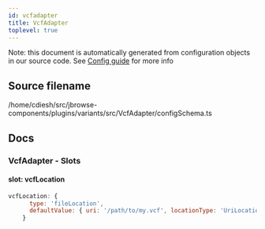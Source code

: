 ```yaml
---
id: vcfadapter
title: VcfAdapter
toplevel: true
---
```


Note: this document is automatically generated from configuration objects in our
source code. See [Config guide](/docs/config_guide) for more info

## Source filename

/home/cdiesh/src/jbrowse-components/plugins/variants/src/VcfAdapter/configSchema.ts

## Docs

### VcfAdapter - Slots

#### slot: vcfLocation

```js
vcfLocation: {
      type: 'fileLocation',
      defaultValue: { uri: '/path/to/my.vcf', locationType: 'UriLocation' },
    }
```
